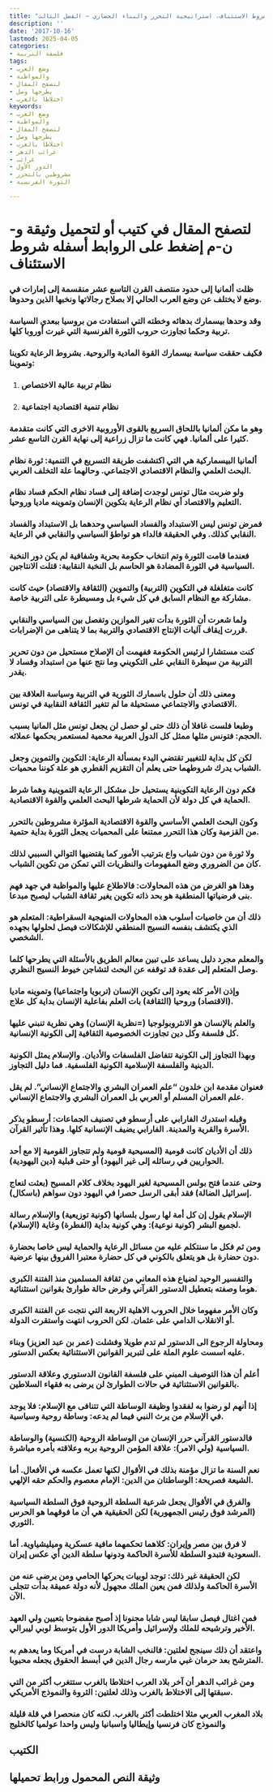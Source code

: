 ```yaml
---
title: "شروط الاستئناف، استراتيجية التحرر والبناء الحضاري – الفصل الثالث"
description: ''
date: '2017-10-16'
lastmod: 2025-04-05
categories:
- فلسفة التربية
tags:
- وضع العرب
- والمواظبة
- لتصفح المقال
- يطرحها وصل
- اختلاطا بالغرب
keywords:
- وضع العرب
- والمواظبة
- لتصفح المقال
- يطرحها وصل
- اختلاطا بالغرب
- غرائب الدهر
- غرائب
- الدور الأول
- مشروطين بالتحرر
- الثورة الفرنسية

---
```

# **لتصفح المقال في كتيب أو لتحميل وثيقة و-ن-م إضغط على الروابط أسفله** **شروط الاستئناف**

### ظلت ألمانيا إلى حدود منتصف القرن التاسع عشر منقسمة إلى إمارات في وضع لا يختلف عن وضع العرب الحالي إلا بصلاح رجالاتها ونخبها الذين وحدوها.

### وقد وحدها بيسمارك بدهائه وخطته التي استفادت من بروسيا ببعدي السياسة تربية وحكما تجاوزت حروب الثورة الفرنسية التي غيرت أوروبا كلها.

### فكيف حققت سياسة بيسمارك القوة المادية والروحية. بشروط الرعاية تكوينا وتموينا:

1. ### نظام تربية عالية الاختصاص
2. ### نظام تنمية اقتصادية اجتماعية

### وهو ما مكن ألمانيا باللحاق السريع بالقوى الأوروبية الاخرى التي كانت متقدمة كثيرا على ألمانيا. فهي كانت ما تزال زراعية إلى نهاية القرن التاسع عشر.

### ألمانيا البيسماركية هي التي اكتشفت طريقة التسريع في التنمية: ثورة نظام البحث العلمي والنظام الاقتصادي الاجتماعي. وحالهما علة التخلف العربي.

### ولو ضربت مثال تونس لوجدت إضافة إلى فساد نظام الحكم فساد نظام التعليم والاقتصاد أي نظام الرعاية بتكوين الإنسان وتموينه ماديا وروحيا.

### فمرض تونس ليس الاستبداد والفساد السياسي وحدهما بل الاستبداد والفساد النقابي كذلك. وفي الحقيقة فالداء هو تواطؤ السياسي والنقابي في الرعاية.

### فعندما قامت الثورة وتم انتخاب حكومة بحرية وشفافية لم يكن دور النخبة السياسية في الثورة المضادة هو الحاسم بل النخبة النقابية: قتلت الانتاجين.

### كانت متغلغلة في التكوين (التربية) والتموين (الثقافة والاقتصاد) حيث كانت مشاركة مع النظام السابق في كل شيء بل ومسيطرة على التربية خاصة.

### ولما شعرت أن الثورة بدأت تغير الموازين وتفصل بين السياسي والنقابي قررت إيقاف آليات الإنتاج الاقتصادي والتربية بما لا يتناهى من الإضرابات.

### كنت مستشارا لرئيس الحكومة ففهمت أن الإصلاح مستحيل من دون تحرير التربية من سيطرة النقابي على التكويني وما نتج عنها من استبداد وفساد لا يقدر.

### ومعنى ذلك أن حلول باسمارك الثورية في التربية وسياسة العلاقة بين الاقتصادي والاجتماعي مستحيلة ما لم تتغير الثقافة النقابية في تونس.

### وطبعا فلست غافلا أن ذلك حتى لو حصل لن يجعل تونس مثل المانيا بسبب الحجم: فتونس مثلها ممثل كل الدول العربية محمية لمستعمر يحكمها عملائه.

### لكن كل بداية للتغيير تقتضي البدء بمسألة الرعاية: التكوين والتموين وجعل الشباب يدرك شروطهما حتى يعلم أن التقزيم القطري هو علة كوننا محميات.

### فكم دون الرعاية التكوينية يستحيل حل مشكل الرعاية التموينية وهما شرط الحماية في كل دولة لأن الحماية شرطها البحث العلمي والقوة الاقتصادية.

### وكون البحث العلمي الأساسي والقوة الاقتصادية المؤثرة مشروطين بالتحرر من القزمية وكان هذا التحرر ممتنعا على المحميات يجعل الثورة بداية حتمية.

### ولا ثورة من دون شباب واع بترتيب الأمور كما يقتضيها التوالي السببي لذلك كان من الضروري وضع المفهومات والنظريات التي تمكن من تكوين الشباب.

### وهذا هو الغرض من هذه المحاولات: فالاطلاع عليها والمواظبة في جهد فهم بنى فرضياتها المنطقية هو بحد ذاته تكوين يغير ثقافة الشباب ليصبح مبدعا.

### ذلك أن من خاصيات أسلوب هذه المحاولات المنهجية السقراطية: المتعلم هو الذي يكتشف بنفسه النسيج المنطقي للإشكالات فيصل لحلولها بجهده الشخصي.

### والمعلم مجرد دليل يساعد على تبين معالم الطريق بالأسئلة التي يطرحها كلما وصل المتعلم إلى عقدة قد توقفه عن البحث لتشاجن خيوط النسيج النظري.

### وإذن الأمر كله يعود إلى تكوين الإنسان (تربويا واجتماعيا) وتموينه ماديا (الاقتصاد) وروحيا (الثقافة) بات العلم بفاعلية الإنسان بداية كل علاج.

### والعلم بالإنسان هو الانثروبولوجيا (=نظرية الإنسان) وهي نظرية تنبني عليها كل فلسفة وكل دين تجاوزت الخصوصية الثقافية إلى الكونية الإنسانية.

### وبهذا التجاوز إلى الكونية تتفاضل الفلسفات والأديان. والإسلام يمثل الكونية الدينية والفلسفة الإسلامية الكونية الفلسفية. فما دليل التجاوز.

### فعنوان مقدمة ابن خلدون “علم العمران البشري والاجتماع الإنساني”. لم يقل علم العمران المسلم أو العربي بل العمران البشري والاجتماع الإنساني.

### وقبله استدرك الفارابي على أرسطو في تصنيف الجماعات: أرسطو يذكر الأسرة والقرية والمدينة. الفارابي يضيف الإنسانية كلها. وهذا تأثير القرآن.

### ذلك أن الأديان كانت قومية (المسيحية قومية ولم تتجاوز القومية إلا مع أحد الحواريين في رسائله إلى غير اليهود) أو حتى قبلية (دين اليهودية).

### وحتى عندما فتح بولس المسيحية لغير اليهود بخلاف كلام المسيح (بعثت لنعاج إسرائيل الضالة) فقد أبقى الرسل حصرا في اليهود دون سواهم (باسكال).

### الإسلام يقول إن كل أمة لها رسول بلسانها (كونية توزيعية) والإسلام رسالة لجميع البشر (كونية نوعية): وهي كونية بداية (الفطرة) وغاية (الإسلام).

### ومن ثم فكل ما سنتكلم عليه من مسائل الرعاية والحماية ليس خاصا بحضارة دون حضارة بل هو يتعلق بالكوني في كل حضارة معتبرا الفروق بينها عرضية.

### والتفسير الوحيد لضياع هذه المعاني من ثقافة المسلمين منذ الفتنة الكبرى هوما وصفته بتعطيل الدستور القرآني وفرض حالة طوارئ بقوانين استثنائية.

### وكان الأمر مفهوما خلال الحروب الاهلية الاربعة التي نتجت عن الفتنة الكبرى أو الانقلاب الدامي على عثمان. لكن الحروب انتهت واستقرت الدولة.

### ومحاولة الرجوع الى الدستور لم تدم طويلا وفشلت (عمر بن عبد العزيز) وبناء عليه اسست علوم الملة على لتبرير القوانين الاستثنائية بعكس الدستور.

### أعلم أن هذا التوصيف المبني على فلسفة القانون الدستوري وعلاقة الدستور بالقوانين الاستثنائية في حالات الطوارئ لن يرضى به فقهاء السلاطين.

### إذا أنهم لو رضوا به لفقدوا وظيفة الوساطة التي تتنافى مع الإسلام: فلا يوجد في الإسلام من يرث النبي فيما لم يدعه: وساطة روحية وسياسية.

### فالدستور القرآني حرر الإنسان من الوساطة الروحية (الكنسية) والوساطة السياسية (ولي الامر): علاقة المؤمن الروحية بربه وعلاقته بأمره مباشرة.

### نعم السنة ما تزال مؤمنة بذلك في الأقوال لكنها تعمل عكسه في الأفعال. أما الشيعة فصريحة: الوساطتان من الدين: الإمام معصوم والحكم حقه الإلهي.

### والفرق في الأقوال يجعل شرعية السلطة الروحية فوق السلطة السياسية (المرشد فوق رئيس الجمهورية) لكن الحقيقية هي أن ما فوقهما هو الحرس الثوري.

### لا فرق بين مصر وإيران: كلاهما تحكمهما مافية عسكرية وميليشياوية. أما السعودية فتبدو السلطة للأسرة الحاكمة ودونها سلطة الدين أي عكس إيران.

### لكن الحقيقة غير ذلك: توجد لوبيات يحركها الحامي ومن يرضى عنه من الأسرة الحاكمة ولذلك فمن يعين الملك مجهول لأنه دولة عميقة بدأت تتجلى الآن.

### فمن اغتال فيصل سابقا ليس شابا مجنونا إذ أصبح مفضوحا بتعيين ولي العهد الأخير وترشيحه للملك ولإسرائيل وأمريكا الدور الأول بتوسط لوبي ليبرالي.

### واعتقد أن ذلك سينجح لعلتين: فالنخب الشابة درست في أمريكا وما يعدهم به المترشح بعد حرمان غبي مارسه رجال الدين في أبسط الحقوق يجعله محبوبا.

### ومن غرائب الدهر أن آخر بلاد العرب اختلاطا بالغرب ستتغرب أكثر من التي سبقتها إلى الاختلاط بالغرب وذلك لعلتين: الثروة والنموذج الأمريكي.

### بلاد المغرب العربي مثلا اختلطت أكثر بالغرب. لكنه كان منحصرا في قلة قليلة والنموذج كان فرنسيا وإيطاليا واسبانيا وليس واحدا عولميا كالخليج

## الكتيب

## وثيقة النص المحمول ورابط تحميلها

###
